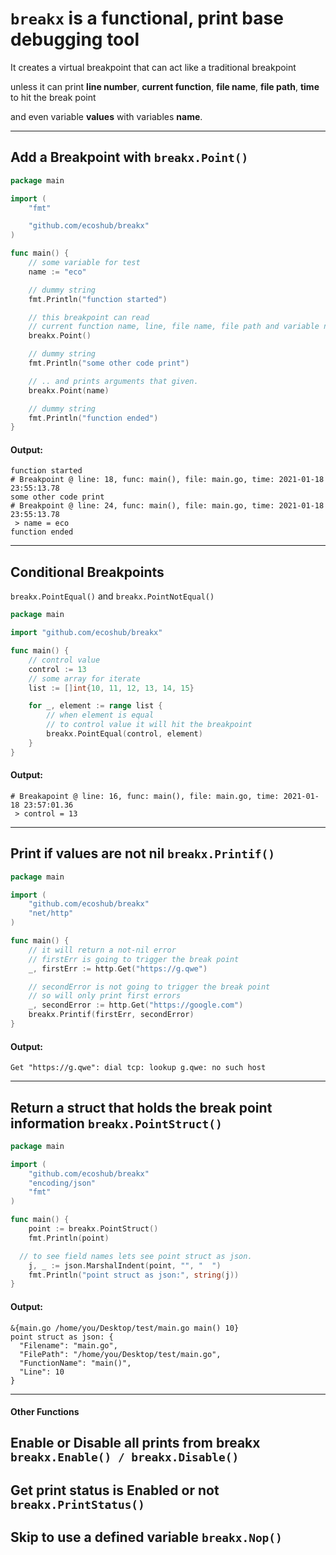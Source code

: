 # `breakx` is a functional, print base debugging tool

It creates a virtual breakpoint that can act like a traditional breakpoint

unless it can print **line number**, **current function**, **file name**, **file path**, **time** to hit the break point

and even variable **values** with variables **name**.

---

## Add a Breakpoint with `breakx.Point()`

```go
package main

import (
	"fmt"

	"github.com/ecoshub/breakx"
)

func main() {
	// some variable for test
	name := "eco"

	// dummy string
	fmt.Println("function started")

	// this breakpoint can read
	// current function name, line, file name, file path and variable names that given
	breakx.Point()

	// dummy string
	fmt.Println("some other code print")

	// .. and prints arguments that given.
	breakx.Point(name)

	// dummy string
	fmt.Println("function ended")
}


```

#### Output:

```
function started
# Breakpoint @ line: 18, func: main(), file: main.go, time: 2021-01-18 23:55:13.78
some other code print
# Breakpoint @ line: 24, func: main(), file: main.go, time: 2021-01-18 23:55:13.78
 > name = eco
function ended
```

---

## Conditional Breakpoints

`breakx.PointEqual()` and `breakx.PointNotEqual()`

```go
package main

import "github.com/ecoshub/breakx"

func main() {
	// control value
	control := 13
	// some array for iterate
	list := []int{10, 11, 12, 13, 14, 15}

	for _, element := range list {
		// when element is equal
		// to control value it will hit the breakpoint
		breakx.PointEqual(control, element)
	}
}

```

#### Output:

```
# Breakapoint @ line: 16, func: main(), file: main.go, time: 2021-01-18 23:57:01.36
 > control = 13
```

---

## Print if values are not nil `breakx.Printif()`

```go
package main

import (
	"github.com/ecoshub/breakx"
	"net/http"
)

func main() {
	// it will return a not-nil error
	// firstErr is going to trigger the break point
	_, firstErr := http.Get("https://g.qwe")

	// secondError is not going to trigger the break point
	// so will only print first errors
	_, secondError := http.Get("https://google.com")
	breakx.Printif(firstErr, secondError)
}
```

#### Output:

```
Get "https://g.qwe": dial tcp: lookup g.qwe: no such host
```

---

## Return a struct that holds the break point information `breakx.PointStruct()`

```go
package main

import (
	"github.com/ecoshub/breakx"
	"encoding/json"
	"fmt"
)

func main() {
	point := breakx.PointStruct()
	fmt.Println(point)

  // to see field names lets see point struct as json.
	j, _ := json.MarshalIndent(point, "", "  ")
	fmt.Println("point struct as json:", string(j))
}
```

#### Output:

```
&{main.go /home/you/Desktop/test/main.go main() 10}
point struct as json: {
  "Filename": "main.go",
  "FilePath": "/home/you/Desktop/test/main.go",
  "FunctionName": "main()",
  "Line": 10
}
```

---

#### Other Functions

## Enable or Disable all prints from breakx `breakx.Enable() / breakx.Disable()`

## Get print status is Enabled or not `breakx.PrintStatus()`

## Skip to use a defined variable `breakx.Nop()`

